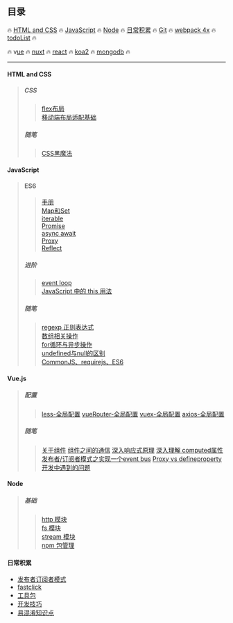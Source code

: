 ## **目录**

:fire: [HTML and CSS](#html-and-css) :fire: [JavaScript](#javascript)  :fire:  [Node](#node)  :fire: [日常积累](#日常积累)  :fire: [Git](/git/readme.md) :fire: [webpack 4x](/webpack/README.md) :fire: [todoList](随笔/todoList.md) :fire:

:fire: v[ue](#vuejs) :fire: [nuxt](/Vue/nuxt/README.md) :fire: [react](/react/README.md) :fire: [koa2](/node/koa2/README.md) :fire: [mongodb](/mongodb/README.md) :fire:

---

#### HTML and CSS

> ##### CSS
>
> > [flex布局](/html&css/css/flex布局.md "flex 布局")  
> > [移动端布局适配基础](/html&css/others/移动端适配基础.md)
>
> ##### 随笔
>
> > [CSS黑魔法](/html&css/css/黑魔法.md)

#### JavaScript

> #### ES6
>
> > [手册](/JavaScript/ES6/手册.md)  
> > [Map和Set](/JavaScript/ES6/Map&Set.md)  
> > [iterable](/JavaScript/ES6/iterable.md)  
> > [Promise](/JavaScript/ES6/Promise.md)  
> > [async await](/JavaScript/ES6/async&await.md)  
> > [Proxy](/JavaScript/ES6/proxy.md)  
> > [Reflect](/JavaScript/ES6/Reflect.md)
>
> ##### 进阶
>
> > [event loop](JavaScript/进阶/eventLoop.md)  
> > [JavaScript 中的 this 用法](/JavaScript/随笔/this.md)
>
> ##### 随笔
>
> > [regexp 正则表达式](/JavaScript/随笔/regexp.md)  
> > [数组相关操作](/JavaScript/随笔/Array.md)  
> > [for循环与异步操作](/JavaScript/随笔/for循环与异步操作.md)  
> > [undefined与null的区别](/JavaScript/随笔/undefined&null.md)  
> > [CommonJS、requirejs、ES6 ](/JavaScript/进阶/模块加载.md)

#### Vue.js

> ##### 配置
>
> > [less-全局配置](vue/配置/less-全局配置.md)
> > [vueRouter-全局配置](/vue/配置/vue-router全局配置.md)
> > [vuex-全局配置](/vue/配置/vuex-全局配置.md)
> > [axios-全局配置](/vue/配置/axios-全局配置.md "axios-全局配置")
>
> ##### 随笔
>
> > [关于组件](/vue/组件.md)
> > [组件之间的通信](/vue/组件之间的通信.md)
> > [深入响应式原理](vue/进阶/深入响应式原理.md)
> > [深入理解 computed属性](/vue/进阶/深入理解computed.md)
> > [发布者/订阅者模式之实现一个event bus](/vue/实现一个event-bus.md)
> > [Proxy vs defineproperty](vue/Proxy-defineproperty.md)
> > [开发中遇到的问题](/vue/coding.md)

#### Node

> ##### 基础
>
> > [http 模块](/node/basics/http.md)  
> > [fs 模块](/node/basics/fs.md)  
> > [stream 模块](/node/basics/stream.md)  
> > [npm 包管理](/node/basics/npm.md)

#### 日常积累

* [发布者订阅者模式](/随笔/发布者订阅者模式.md)
* [fastclick](/随笔/fastclick.md)
* [工具包](/JavaScript/随笔/util.md)
* [开发技巧](/随笔/开发技巧.md)
* [易混淆知识点](/随笔/易混淆知识点.md)



